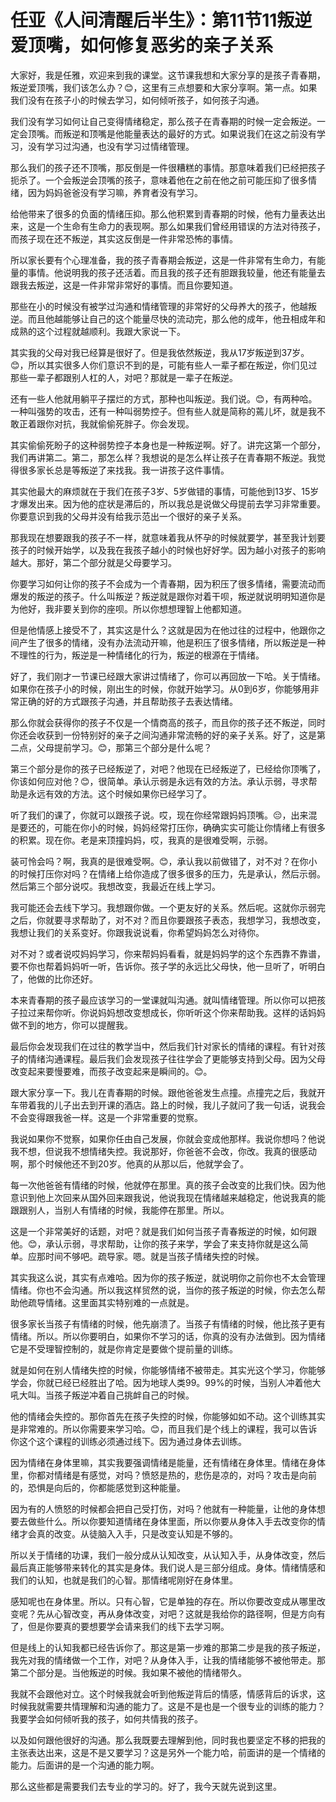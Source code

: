 # 任亚《人间清醒后半生》：第11节11叛逆爱顶嘴，如何修复恶劣的亲子关系

大家好，我是任雅，欢迎来到我的课堂。这节课我想和大家分享的是孩子青春期，叛逆爱顶嘴，我们该怎么办？😊，这里有三点想要和大家分享啊。第一点。如果我们没有在孩子小的时候去学习，如何倾听孩子，如何孩子沟通。

我们没有学习如何让自己变得情绪稳定，那么孩子在青春期的时候一定会叛逆。一定会顶嘴。而叛逆和顶嘴是他能量表达的最好的方式。如果说我们在这之前没有学习，没有学习过沟通，也没有学习过情绪管理。

那么我们的孩子还不顶嘴，那反倒是一件很糟糕的事情。那意味着我们已经把孩子扼杀了。一个会叛逆会顶嘴的孩子，意味着他在之前在他之前可能压抑了很多情绪，因为妈妈爸爸没有学习嘛，养育者没有学习。

给他带来了很多的负面的情绪压抑。那么他积累到青春期的时候，他有力量表达出来，这是一个生命有生命力的表现啊。那么如果我们曾经用错误的方法对待孩子，而孩子现在还不叛逆，其实这反倒是一件非常恐怖的事情。

所以家长要有个心理准备，我的孩子青春期会叛逆，这是一件非常有生命力，有能量的事情。他说明我的孩子还活着。而且我的孩子还有胆跟我较量，他还有能量去跟我去叛逆，这是一件非常非常好的事情。而且你要知道。

那些在小的时候没有被学过沟通和情绪管理的非常好的父母养大的孩子，他越叛逆。而且他越能够让自己的这个能量尽快的流动完，那么他的成年，他丑相成年和成熟的这个过程就越顺利。我跟大家说一下。

其实我的父母对我已经算是很好了。但是我依然叛逆，我从17岁叛逆到37岁。😊，所以其实很多人你们意识不到的是，可能有些人一辈子都在叛逆，你们见过那些一辈子都跟别人杠的人，对吧？那就是一辈子在叛逆。

还有一些人他就用躺平子摆烂的方式，那种也叫叛逆。我们说。😊，有两种哈。一种叫强势的攻击，还有一种叫弱势控子。但有些人就是简称的蔫儿坏，就是我不敢正着跟你对抗，我就偷偷死胖子。你会发现。

其实偷偷死盼子的这种弱势控子本身也是一种叛逆啊。好了。讲完这第一个部分，我们再讲第二。第二，那怎么样？我想说的是怎么样让孩子在青春期不叛逆。我觉得很多家长总是等叛逆了来找我。我一讲孩子这件事情。

其实他最大的麻烦就在于我们在孩子3岁、5岁做错的事情，可能他到13岁、15岁才爆发出来。因为他的症状是滞后的，所以我总是说做父母提前去学习非常重要。你要意识到我的父母并没有给我示范出一个很好的亲子关系。

那我现在想要跟我的孩子不一样，就意味着我从怀孕的时候就要学，甚至我计划要孩子的时候开始学，以及我在我孩子越小的时候也好好学。因为越小对孩子的影响越大。那好，第二个部分就是父母要学习。

你要学习如何让你的孩子不会成为一个青春期，因为积压了很多情绪，需要流动而爆发的叛逆的孩子。什么叫叛逆？叛逆就是跟你对着干呗，叛逆就说明明知道你是为他好，我非要关到你的座呗。所以你想想理智上他都知道。

但是他情感上接受不了，其实这是什么？这就是因为在他过往的过程中，他跟你之间产生了很多的情绪，没有办法流动开嘛，他是积压了很多情绪，所以叛逆是一种不理性的行为，叛逆是一种情绪化的行为，叛逆的根源在于情绪。

好了，我们刚才一节课已经跟大家讲过情绪了，你可以再回放一下哈。关于情绪。如果你在孩子小的时候，刚出生的时候，你就开始学习。从0到6岁，你能够用非常正确的好的方式跟孩子沟通，并且帮助孩子去表达情绪。

那么你就会获得你的孩子不仅是一个情商高的孩子，而且你的孩子还不叛逆，同时你还会收获到一份特别好的亲子之间沟通非常流畅的好的亲子关系。好了，这是第二点，父母提前学习。😊，那第三个部分是什么呢？

第三个部分是你的孩子已经叛逆了，对吧？他现在已经叛逆了，已经给你顶嘴了，你该如何应对他？😊，很简单。承认示弱是永远有效的方法。承认示弱，寻求帮助是永远有效的方法。这个时候如果你已经学习了。

听了我们的课了，你就可以跟孩子说。哎，现在你经常跟妈妈顶嘴。😔，出来混是要还的，可能在你小的时候，妈妈经常打压你，确确实实可能让你情绪上有很多的积累。现在你。老是来顶撞妈妈，哎，我真的是很难受啊，示弱。

装可怜会吗？啊，我真的是很难受啊。😊，承认我以前做错了，对不对？在你小的时候打压你对吗？在情绪上给你造成了很多很多的压力，先是承认，然后示弱。然后第三个部分说哎。我想改变，我最近在线上学习。

我可能还会去线下学习。我想跟你做。一个更友好的关系。然后呢。这就你示弱完之后，你就要寻求帮助了，对不对？而且你要跟孩子表态，我想学习，我想改变，我想让我们的关系变好。你跟我说说看，你希望妈妈怎么对待你。

对不对？或者说哎妈妈学习，你来帮妈妈看看，就是妈妈学的这个东西靠不靠谱，要不你也帮着妈妈听一听，告诉你。孩子学的永远比父母快，他一旦听了，听明白了，他做的比你还好。

本来青春期的孩子最应该学习的一堂课就叫沟通。就叫情绪管理。所以你可以把孩子拉过来帮你听。你说妈妈想改变想成长，你听听这个你来帮助我。这样的话妈妈做不到的地方，你可以提醒我。

最后你会发现我们在过往的教学当中，然后我们针对家长的情绪的课程。有针对孩子的情绪沟通课程。最后我们会发现孩子往往学会了更能够支持到父母。因为父母改变起来要慢要难，而孩子改变起来是瞬间的。😊。

跟大家分享一下。我儿在青春期的时候。跟他爸爸发生点撞。点撞完之后，我就开车带着我的儿子出去到开课的酒店。路上的时候，我儿子就问了我一句话，说我会不会变得跟我爸一样。这是一个非常重要的觉察。

我说如果你不觉察，如果你任由自己发展，你就会变成他那样。我说你想吗？他说我不想，但说我不想情绪失控。我说那好，你爸爸不会改，你改。我真的很感动啊，那个时候他还不到20岁。他真的从那以后，他就学会了。

每一次他爸爸有情绪的时候，他就停在那里。真的孩子会改变的比我们快。因为他意识到他上次回来从国外回来跟我说，他说我现在情绪越来越稳定，他说我真的能跟跟别人，当别人有情绪的时候，我能停在那里。所以。

这是一个非常美好的话题，对吧？就是我们如何当孩子青春叛逆的时候，如何跟他。😊，承认示弱，寻求帮助，让你的孩子来学，学会了来支持你就是这么简单。应那时间不够吧。疏导家。嗯。就是当孩子情绪失控的时候。

其实我这么说，其实有点难哈。因为你的孩子叛逆，就说明你之前你也不太会管理情绪。你也不会沟通。所以我这样贸然的说，当你的孩子叛逆的时候，你去怎么帮助他疏导情绪。这里面其实特别难的一点就是。

很多家长当孩子有情绪的时候，他先崩溃了。当孩子有情绪的时候，他比孩子更有情绪。所以。所以你要明白，如果你不学习的话，你真的没有办法做到。因为情绪它是不受理智控制的，就是你肯定是要做个提前量的训练。

就是如何在别人情绪失控的时候，你能够情绪不被带走。其实光这个学习，你能够学会，你就已经已经胜出了哈。因为地球人类99。99%的时候，当别人冲着他大吼大叫。当孩子叛逆冲着自己挑衅自己的时候。

他的情绪会失控的。那你首先在孩子失控的时候，你能够如如不动。这个训练其实是非常难的。所以你需要来学习哈。😊，而且我们是个线上的课程，我可以告诉你这个这个课程的训练必须通过线下。因为通过身体去训练。

因为情绪在身体里嘛，其实我要强调情绪是能量，还有情绪在身体里。情绪在身体里，你都对情绪是有感觉，对吗？愤怒是热的，悲伤是凉的，对吗？攻击是向前的，恐惧是向后的，你都能感觉到这种能量。

因为有的人愤怒的时候都会把自己受打伤，对吗？他就有一种能量，让他的身体想要去做些什么。所以你要知道情绪在身体里面，所以你要从身体入手去改变你的情绪才会真的改变。从徒脑入入手，只是改变认知是不够的。

所以关于情绪的功课，我们一般分成从认知改变，从认知入手，从身体改变，然后最后真正能够带来转化的其实是身体。我们说人是三部分组成。身体。情绪情感和我们的认知，也就是我们的心智。那情绪呢刚好在身体里。

感知呢也在身体里。所以。只有心智，它是单独的存在。所以你要改变成从哪里改变呢？先从心智改变，再从身体改变，对吧？这就是我给你的路径啊，但是方向有了，但是你要真的要想要学会请来我们的线下去学习啊。

但是线上的认知我都已经告诉你了。那这是第一步难的那第二步是我的孩子叛逆，我先对我的情绪做一个工作，对吧？从身体入手，让我的情绪能够不被他带走。那第二个部分是。当他叛逆的时候。我如果不被他的情绪带久。

我就不会跟他对立。这个时候我就会听到他叛逆背后的情感，情感背后的诉求，这时候我就需要共情理解和沟通的能力了。这是不是也是一个很专业的训练的能力？我要学会如何倾听我的孩子，如何共情我的孩子。

以及如何跟他很好的沟通。那么我既要去理解到他，同时我也要坚定不移的把我的主张表达出来，这是不是又要学习？这是另外一个能力哈，前面讲的是一个情绪的能力。后面讲的是一个沟通的能力啊。

那么这些都是需要我们去专业的学习的。好了，我今天就先说到这里。